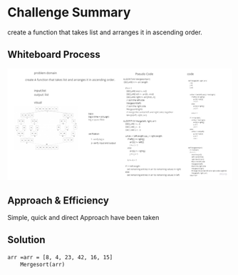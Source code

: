 # Challenge Summary
create a function that takes list and arranges it in ascending order.

## Whiteboard Process

![](whiteboard.jpg)

## Approach & Efficiency

Simple, quick and direct Approach have been taken

## Solution

```
arr =arr = [8, 4, 23, 42, 16, 15]
    Mergesort(arr)
```
